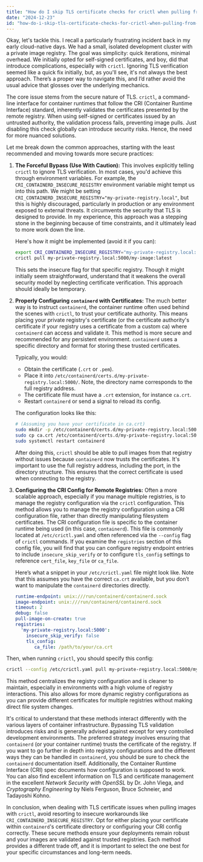 ```yaml
---
title: "How do I skip TLS certificate checks for crictl when pulling from a private repo?"
date: "2024-12-23"
id: "how-do-i-skip-tls-certificate-checks-for-crictl-when-pulling-from-a-private-repo"
---
```


Okay, let's tackle this. I recall a particularly frustrating incident back in my early cloud-native days. We had a small, isolated development cluster with a private image registry. The goal was simplicity: quick iterations, minimal overhead. We initially opted for self-signed certificates, and boy, did that introduce complications, especially with `crictl`. Ignoring TLS verification seemed like a quick fix initially, but, as you'll see, it's not always the best approach. There’s a proper way to navigate this, and I’d rather avoid the usual advice that glosses over the underlying mechanics.

The core issue stems from the secure nature of TLS. `crictl`, a command-line interface for container runtimes that follow the CRI (Container Runtime Interface) standard, inherently validates the certificates presented by the remote registry. When using self-signed or certificates issued by an untrusted authority, the validation process fails, preventing image pulls. Just disabling this check globally can introduce security risks. Hence, the need for more nuanced solutions.

Let me break down the common approaches, starting with the least recommended and moving towards more secure practices:

1. **The Forceful Bypass (Use With Caution):** This involves explicitly telling `crictl` to ignore TLS verification. In most cases, you'd achieve this through environment variables. For example, the `CRI_CONTAINERD_INSECURE_REGISTRY` environment variable might tempt us into this path. We might be setting `CRI_CONTAINERD_INSECURE_REGISTRY="my-private-registry.local"`, but this is highly discouraged, particularly in production or any environment exposed to external threats. It circumvents the security that TLS is designed to provide. In my experience, this approach was a stepping stone in the beginning because of time constraints, and it ultimately lead to more work down the line.

   Here's how it might be implemented (avoid it if you can):

    ```bash
    export CRI_CONTAINERD_INSECURE_REGISTRY="my-private-registry.local:5000"
    crictl pull my-private-registry.local:5000/my-image:latest
    ```

   This sets the insecure flag for that specific registry. Though it might initially seem straightforward, understand that it weakens the overall security model by neglecting certificate verification. This approach should ideally be temporary.

2. **Properly Configuring `containerd` with Certificates:** The much better way is to instruct `containerd`, the container runtime often used behind the scenes with `crictl`, to trust your certificate authority. This means placing your private registry's certificate (or the certificate authority's certificate if your registry uses a certificate from a custom ca) where `containerd` can access and validate it. This method is more secure and recommended for any persistent environment. `containerd` uses a specific directory and format for storing these trusted certificates.

   Typically, you would:

   * Obtain the certificate (`.crt` or `.pem`).
   * Place it into `/etc/containerd/certs.d/my-private-registry.local:5000/`. Note, the directory name corresponds to the full registry address.
   * The certificate file must have a `.crt` extension, for instance `ca.crt`.
   * Restart `containerd` or send a signal to reload its config.

   The configuration looks like this:

   ```bash
   # (Assuming you have your certificate in ca.crt)
   sudo mkdir -p /etc/containerd/certs.d/my-private-registry.local:5000
   sudo cp ca.crt /etc/containerd/certs.d/my-private-registry.local:5000/ca.crt
   sudo systemctl restart containerd
   ```

   After doing this, `crictl` should be able to pull images from that registry without issues because `containerd` now trusts the certificates. It's important to use the full registry address, including the port, in the directory structure. This ensures that the correct certificate is used when connecting to the registry.

3. **Configuring the CRI Config for Remote Registries:** Often a more scalable approach, especially if you manage multiple registries, is to manage the registry configuration via the `crictl` configuration. This method allows you to manage the registry configuration using a CRI configuration file, rather than directly manipulating filesystem certificates. The CRI configuration file is specific to the container runtime being used (in this case, `containerd`). This file is commonly located at `/etc/crictl.yaml` and often referenced via the `--config` flag of `crictl` commands. If you examine the `registries` section of this config file, you will find that you can configure registry endpoint entries to include `insecure_skip_verify` or to configure `tls_config` settings to reference `cert_file`, `key_file` or `ca_file`.

   Here’s what a snippet in your `/etc/crictl.yaml` file might look like. Note that this assumes you have the correct `ca.crt` available, but you don’t want to manipulate the `containerd` directories directly.

    ```yaml
    runtime-endpoint: unix:///run/containerd/containerd.sock
    image-endpoint: unix:///run/containerd/containerd.sock
    timeout: 2
    debug: false
    pull-image-on-create: true
    registries:
      'my-private-registry.local:5000':
        insecure_skip_verify: false
        tls_config:
           ca_file: /path/to/your/ca.crt
    ```
  Then, when running `crictl`, you should specify this config:

   ```bash
   crictl --config /etc/crictl.yaml pull my-private-registry.local:5000/my-image:latest
   ```

   This method centralizes the registry configuration and is cleaner to maintain, especially in environments with a high volume of registry interactions. This also allows for more dynamic registry configurations as you can provide different certificates for multiple registries without making direct file system changes.

It's critical to understand that these methods interact differently with the various layers of container infrastructure. Bypassing TLS validation introduces risks and is generally advised against except for very controlled development environments. The preferred strategy involves ensuring that `containerd` (or your container runtime) trusts the certificate of the registry. If you want to go further in depth into registry configurations and the different ways they can be handled in `containerd`, you should be sure to check the `containerd` documentation itself. Additionally, the Container Runtime Interface (CRI) spec documents how configuration is supposed to work. You can also find excellent information on TLS and certificate management in the excellent *Network Security with OpenSSL* by Dr. John Viega, and *Cryptography Engineering* by Niels Ferguson, Bruce Schneier, and Tadayoshi Kohno.

In conclusion, when dealing with TLS certificate issues when pulling images with `crictl`, avoid resorting to insecure workarounds like `CRI_CONTAINERD_INSECURE_REGISTRY`. Opt for either placing your certificate within `containerd`'s certificate directory or configuring your CRI config correctly. These secure methods ensure your deployments remain robust and your images are validated against trusted registries. Each method provides a different trade off, and it is important to select the one best for your specific circumstances and long-term needs.

